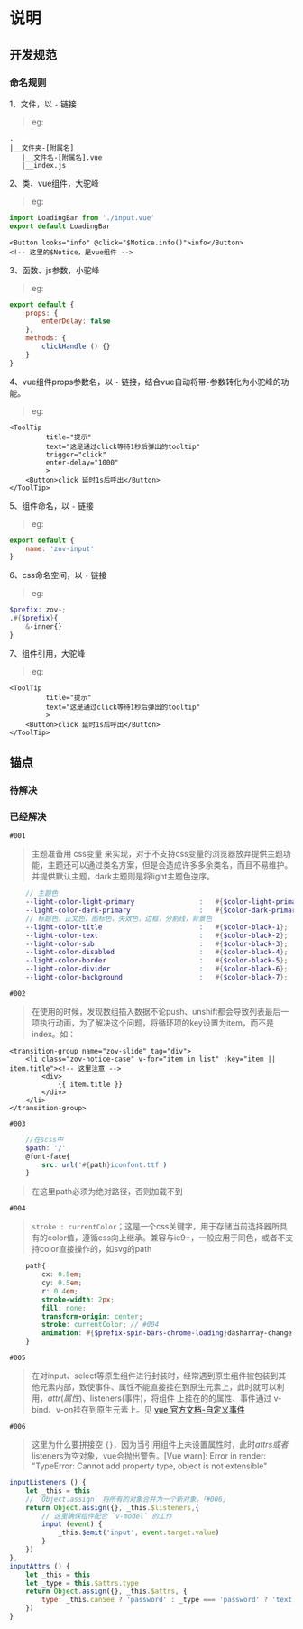 # 说明
## 开发规范
### 命名规则
1、文件，以 `-` 链接

> eg:

```
.
|__文件夹-[附属名]
   |__文件名-[附属名].vue
   |__index.js
```

2、类、vue组件，大驼峰

> eg:

```javascript
import LoadingBar from './input.vue'
export default LoadingBar
```

```vue
<Button looks="info" @click="$Notice.info()">info</Button> 
<!-- 这里的$Notice，是vue组件 -->
```

3、函数、js参数，小驼峰

> eg:

```javascript
export default {
    props: {
        enterDelay: false
    },
    methods: {
        clickHandle () {}
    }
}
```

4、vue组件props参数名，以 `-` 链接，结合vue自动将带`-`参数转化为小驼峰的功能。

> eg:

```vue
<ToolTip
         title="提示"
         text="这是通过click等待1秒后弹出的tooltip"
         trigger="click"
         enter-delay="1000"
         >
    <Button>click 延时1s后呼出</Button>
</ToolTip>
```

5、组件命名，以 `-` 链接

> eg:

```javascript
export default {
    name: 'zov-input'
}
```

6、css命名空间，以 `-` 链接

> eg:

```scss
$prefix: zov-;
.#{$prefix}{
    &-inner{}
}
```

7、组件引用，大驼峰

> eg:

```vue
<ToolTip
         title="提示"
         text="这是通过click等待1秒后弹出的tooltip"
         >
    <Button>click 延时1s后呼出</Button>
</ToolTip>
```

## 锚点
### 待解决

### 已经解决

`#001`
> 主题准备用 css变量 来实现，对于不支持css变量的浏览器放弃提供主题功能，主题还可以通过类名方案，但是会造成许多多余类名，而且不易维护。
> 并提供默认主题，dark主题则是将light主题色逆序。
```scss
    // 主题色
    --light-color-light-primary                :   #{$color-light-primary};
    --light-color-dark-primary                 :   #{$color-dark-primary};
    // 标题色，正文色，图标色，失效色，边框，分割线，背景色
    --light-color-title                        :   #{$color-black-1};
    --light-color-text                         :   #{$color-black-2};
    --light-color-sub                          :   #{$color-black-3};
    --light-color-disabled                     :   #{$color-black-4};
    --light-color-border                       :   #{$color-black-5};
    --light-color-divider                      :   #{$color-black-6};
    --light-color-background                   :   #{$color-black-7};
```

`#002`
> 在使用<transition-group/>的时候，发现数组插入数据不论push、unshift都会导致列表最后一项执行动画，为了解决这个问题，将循环项的key设置为item，而不是index。如：

```vue
<transition-group name="zov-slide" tag="div">
    <li class="zov-notice-case" v-for="item in list" :key="item || item.title"><!-- 这里注意 -->
        <div>
            {{ item.title }}
        </div>
    </li>
</transition-group>
```

`#003`
```scss
    //在scss中
    $path: '/'
    @font-face{
        src: url('#{path}iconfont.ttf')
    }
```
> 在这里path必须为绝对路径，否则加载不到

`#004`
> `stroke : currentColor`；这是一个css关键字，用于存储当前选择器所具有的color值，遵循css向上继承。兼容与ie9+，一般应用于同色，或者不支持color直接操作的，如svg的path
```scss
    path{
        cx: 0.5em;
        cy: 0.5em;
        r: 0.4em;
        stroke-width: 2px;
        fill: none;
        transform-origin: center;
        stroke: currentColor; // #004
        animation: #{$prefix-spin-bars-chrome-loading}dasharray-change 1.5s linear infinite;
    }
```

`#005`
> 在对input、select等原生组件进行封装时，经常遇到原生组件被包装到其他元素内部，致使事件、属性不能直接挂在到原生元素上，此时就可以利用，$attr(属性)、$listeners(事件)，将组件
上挂在的的属性、事件通过 v-bind、v-on挂在到原生元素上。见 [vue 官方文档-自定义事件](https://cn.vuejs.org/v2/guide/components-custom-events.html#%E8%87%AA%E5%AE%9A%E4%B9%89%E7%BB%84%E4%BB%B6%E7%9A%84-v-model)

`#006`

> 这里为什么要拼接空 `{}`，因为当引用组件上未设置属性时，此时$attrs或者$listeners为空对象，vue会抛出警告。[Vue warn]: Error in render: "TypeError: Cannot add property type, object is not extensible"

```javascript
inputListeners () {
    let _this = this
    // `Object.assign` 将所有的对象合并为一个新对象，「#006」
    return Object.assign({}, _this.$listeners,{
        // 这里确保组件配合 `v-model` 的工作
        input (event) {
            _this.$emit('input', event.target.value)
        }
    })
},
inputAttrs () {
    let _this = this
    let _type = this.$attrs.type
    return Object.assign({}, _this.$attrs, {
    	type: _this.canSee ? 'password' : _type === 'password' ? 'text' : _type
    })
}
```

